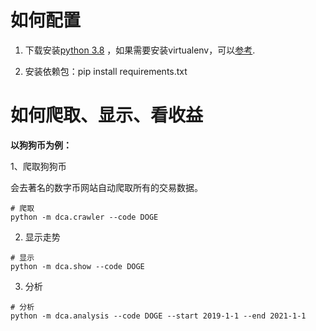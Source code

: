 # 如何配置

1. 下载安装[python 3.8](https://www.python.org/ftp/python/3.8.10/python-3.8.10-amd64.exe)
，如果需要安装virtualenv，可以[参考](https://www.liaoxuefeng.com/wiki/1016959663602400/1019273143120480).

2. 安装依赖包：pip install requirements.txt


# 如何爬取、显示、看收益

**以狗狗币为例：**

1、爬取狗狗币

会去著名的数字币网站自动爬取所有的交易数据。

```shell script
# 爬取
python -m dca.crawler --code DOGE
```

2. 显示走势
```shell script
# 显示
python -m dca.show --code DOGE
```

3. 分析
```shell script
# 分析
python -m dca.analysis --code DOGE --start 2019-1-1 --end 2021-1-1

```


